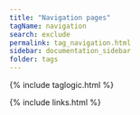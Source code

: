 ```yaml
---
title: "Navigation pages"
tagName: navigation
search: exclude
permalink: tag_navigation.html
sidebar: documentation_sidebar
folder: tags
---
```

{% include taglogic.html %}

{% include links.html %}
